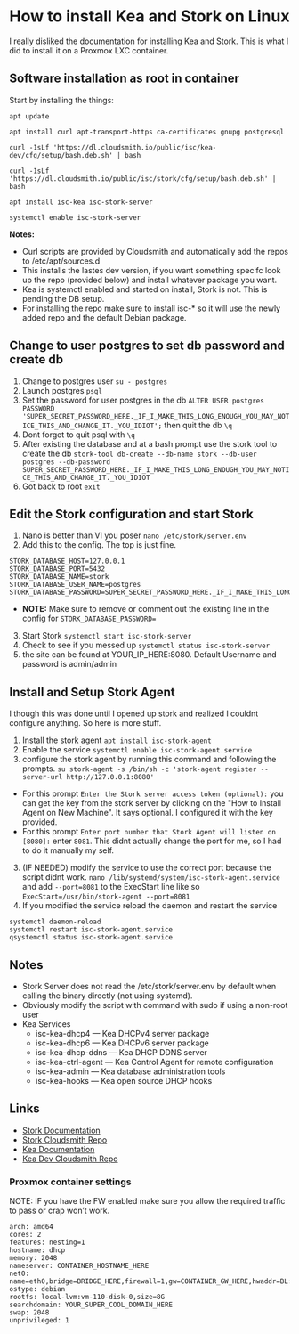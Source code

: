 # How to install Kea and Stork on Linux
I really disliked the documentation for installing Kea and Stork. This is what I did to install it on a Proxmox LXC container. 

## Software installation as root in container
Start by installing the things:

```apt update```

```apt install curl apt-transport-https ca-certificates gnupg postgresql```

```curl -1sLf 'https://dl.cloudsmith.io/public/isc/kea-dev/cfg/setup/bash.deb.sh' | bash```

```curl -1sLf 'https://dl.cloudsmith.io/public/isc/stork/cfg/setup/bash.deb.sh' | bash```

```apt install isc-kea isc-stork-server```

```systemctl enable isc-stork-server```

**Notes:**
- Curl scripts are provided by Cloudsmith and automatically add the repos to /etc/apt/sources.d
- This installs the lastes dev version, if you want something specifc look up the repo (provided below) and install whatever package you want.
- Kea is systemctl enabled and started on install, Stork is not. This is pending the DB setup.
- For installing the repo make sure to install isc-* so it will use the newly added repo and the default Debian package.

## Change to user postgres to set db password and create db
1. Change to postgres user ```su - postgres```
3. Launch postgres ```psql```
4. Set the password for user postgres in the db ```ALTER USER postgres PASSWORD 'SUPER_SECRET_PASSWORD_HERE._IF_I_MAKE_THIS_LONG_ENOUGH_YOU_MAY_NOTICE_THIS_AND_CHANGE_IT._YOU_IDIOT';``` then quit the db ```\q```
5. Dont forget to quit psql with ```\q```
6. After existing the database and at a bash prompt use the stork tool to create the db ```stork-tool db-create --db-name stork --db-user postgres --db-password SUPER_SECRET_PASSWORD_HERE._IF_I_MAKE_THIS_LONG_ENOUGH_YOU_MAY_NOTICE_THIS_AND_CHANGE_IT._YOU_IDIOT```
7. Got back to root ```exit```

## Edit the Stork configuration and start Stork
1. Nano is better than VI you poser ```nano /etc/stork/server.env```
2. Add this to the config. The top is just fine.
```
STORK_DATABASE_HOST=127.0.0.1
STORK_DATABASE_PORT=5432
STORK_DATABASE_NAME=stork
STORK_DATABASE_USER_NAME=postgres
STORK_DATABASE_PASSWORD=SUPER_SECRET_PASSWORD_HERE._IF_I_MAKE_THIS_LONG_ENOUGH_YOU_MAY_NOTICE_THIS_AND_CHANGE_IT._YOU_IDIOT
```
  - **NOTE:** Make sure to remove or comment out the existing line in the config for ```STORK_DATABASE_PASSWORD=```
3. Start Stork ```systemctl start isc-stork-server```
4. Check to see if you messed up ```systemctl status isc-stork-server```
5. the site can be found at YOUR_IP_HERE:8080. Default Username and password is admin/admin

## Install and Setup Stork Agent
I though this was done until I opened up stork and realized I couldnt configure anything. So here is more stuff.

1. Install the stork agent ```apt install isc-stork-agent```
2. Enable the service ```systemctl enable isc-stork-agent.service```
3. configure the stork agent by running this command and following the prompts.
```su stork-agent -s /bin/sh -c 'stork-agent register --server-url http://127.0.0.1:8080'```
  - For this prompt ```Enter the Stork server access token (optional):``` you can get the key from the stork server by clicking on the "How to Install Agent on New Machine". It says optional. I configured it with the key provided.
  - For this prompt ```Enter port number that Stork Agent will listen on [8080]:``` enter ```8081```. This didnt actually change the port for me, so I had to do it manually my self.
3. (IF NEEDED) modify the service to use the correct port because the script didnt work. ```nano /lib/systemd/system/isc-stork-agent.service``` and add ```--port=8081``` to the ExecStart line like so ```ExecStart=/usr/bin/stork-agent --port=8081```
4. If you modified the service reload the daemon and restart the service
```
systemctl daemon-reload
systemctl restart isc-stork-agent.service
qsystemctl status isc-stork-agent.service
```

## Notes
- Stork Server does not read the /etc/stork/server.env by default when calling the binary directly (not using systemd). 
-	Obviously modify the script with command with sudo if using a non-root user
- Kea Services
  - isc-kea-dhcp4 — Kea DHCPv4 server package
  - isc-kea-dhcp6 — Kea DHCPv6 server package
  - isc-kea-dhcp-ddns — Kea DHCP DDNS server
  - isc-kea-ctrl-agent — Kea Control Agent for remote configuration
  - isc-kea-admin — Kea database administration tools
  - isc-kea-hooks — Kea open source DHCP hooks

## Links
- [Stork Documentation](https://stork.readthedocs.io/en/latest/install.html)
- [Stork Cloudsmith Repo](https://cloudsmith.io/~isc/repos/stork/packages/)
- [Kea Documentation](https://kea.readthedocs.io/en/latest/)
- [Kea Dev Cloudsmith Repo](https://cloudsmith.io/~isc/repos/kea-dev/packages/)

### Proxmox container settings
NOTE: IF you have the FW enabled make sure you allow the required traffic to pass or crap won’t work.
```
arch: amd64
cores: 2
features: nesting=1
hostname: dhcp
memory: 2048
nameserver: CONTAINER_HOSTNAME_HERE
net0: name=eth0,bridge=BRIDGE_HERE,firewall=1,gw=CONTAINER_GW_HERE,hwaddr=BL:AH:BL:AH:BL:AH,ip=CONTAINER_IP_HERE/SUBNET,type=veth
ostype: debian
rootfs: local-lvm:vm-110-disk-0,size=8G
searchdomain: YOUR_SUPER_COOL_DOMAIN_HERE
swap: 2048
unprivileged: 1
```
